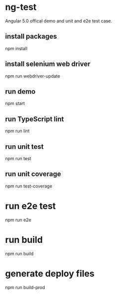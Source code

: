 # ng-test
Angular 5.0 offical demo and unit and e2e test case.

## install packages
npm install

## install selenium web driver
npm run webdriver-update

## run demo
npm start

## run TypeScript lint
npm run lint

## run unit test
npm run test

## run unit coverage
npm run test-coverage

# run e2e test
npm run e2e

# run build
npm run build

# generate deploy files
npm run build-prod




